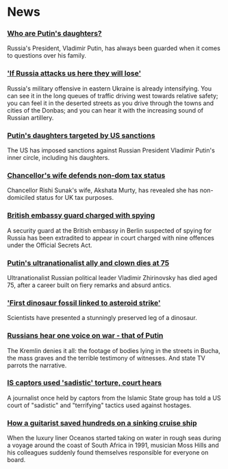 # News
### [Who are Putin's daughters?](https://www.bbc.com/news/world-europe-61011141)
Russia's President, Vladimir Putin, has always been guarded when it comes to questions over his family.
### ['If Russia attacks us here they will lose'](https://www.bbc.com/news/world-europe-61018959)
Russia's military offensive in eastern Ukraine is already intensifying. You can see it in the long queues of traffic driving west towards relative safety; you can feel it in the deserted streets as you drive through the towns and cities of the Donbas; and you can hear it with the increasing sound of Russian artillery.
### [Putin's daughters targeted by US sanctions](https://www.bbc.com/news/world-us-canada-61005388)
The US has imposed sanctions against Russian President Vladimir Putin's inner circle, including his daughters.
### [Chancellor's wife defends non-dom tax status](https://www.bbc.com/news/uk-politics-61017993)
Chancellor Rishi Sunak's wife, Akshata Murty, has revealed she has non-domiciled status for UK tax purposes.
### [British embassy guard charged with spying](https://www.bbc.com/news/uk-61015772)
A security guard at the British embassy in Berlin suspected of spying for Russia has been extradited to appear in court charged with nine offences under the Official Secrets Act. 
### [Putin's ultranationalist ally and clown dies at 75](https://www.bbc.com/news/world-europe-61008292)
Ultranationalist Russian political leader Vladimir Zhirinovsky has died aged 75, after a career built on fiery remarks and absurd antics.
### ['First dinosaur fossil linked to asteroid strike'](https://www.bbc.com/news/science-environment-61013740)
Scientists have presented a stunningly preserved leg of a dinosaur.
### [Russians hear one voice on war - that of Putin](https://www.bbc.com/news/world-europe-61008293)
The Kremlin denies it all: the footage of bodies lying in the streets in Bucha, the mass graves and the terrible testimony of witnesses. And state TV parrots the narrative. 
### [IS captors used 'sadistic' torture, court hears](https://www.bbc.com/news/world-us-canada-61016908)
A journalist once held by captors from the Islamic State group has told a US court of "sadistic" and "terrifying" tactics used against hostages.
### [How a guitarist saved hundreds on a sinking cruise ship](https://www.bbc.com/news/world-africa-60841291)
When the luxury liner Oceanos started taking on water in rough seas during a voyage around the coast of South Africa in 1991, musician Moss Hills and his colleagues suddenly found themselves responsible for everyone on board.  
